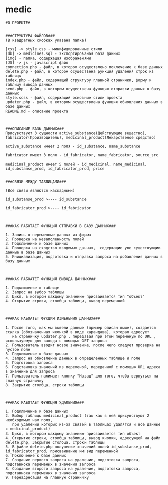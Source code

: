 # medic
    #О ПРОЕКТЕ#


    ###СТРУКТУРА ФАЙЛОВ###
    (В квадратных скобках указана папка)

    [css] -> style.css - минифицированные стили
    [db] -> medicines.sql - экспортированая база данных 
    [img] - папка, содержащая изображенями
    [JS] -> js - javascript файл
    connection.php - файл, в котором осуществлено поключение к базе данных
    delete.php - файл, в котором осуществена функция удаления строк из таблицы
    index.php - файл, содержащий структуру главной странички, форму и таблицу вывода данных 
    send.php - файл, в котором осуществена функция отправки данных в базу данных
    style.scss - файл, содержащий основные стили проекта
    updater.php - файл, в котором осуществлена функция обновления данных в базе данных
    README.md - описание проекта



    ###ОПИСАНИЕ БАЗЫ ДАННЫХ###
    Присувствуют 3 сущности active_substance(Действующие вещество), fabricator(Производитель), medicinal_product(Лекарственое средство)

    active_substance имеет 2 поля - id_substance, name_substance

    fabricator имеет 3 поля - id_fabricator, name_fabricator, source_src

    medicinal_product имеет 5 полей - id_medicinal, name_medicinal, id_substanse_prod, id_fabricator_prod, price


    ###СВЯЗИ МЕЖДУ ТАБЛИЦАМИ###

    (Все связи являются каскадными)

    id_substanse_prod >---- id_substance

    id_fabricator_prod >---- id_fabricator



    ###КАК РАБОТАЕТ ФУНКЦИЯ ОТПРАВКИ В БАЗУ ДАННЫХ###

    1. Запись в переменные данных из формы
    2. Проверка на незаполенность полей 
    3. Подключение к базе данных
    4. Проверка на сходство вводимых данных,  содержащие уже существующию данные в базе данных
    5. Инициализация, подготовка и отправка запроса на добавления данных в базу данных



    ###КАК РАБОАТЕТ ФУНКЦИЯ ВЫВОДА ДАННЫХ###

    1. Подключение к таблице
    2. Запрос на выбор таблицы
    3. Цикл, в котором каждому значению присваивается тип "объект"
    4. Открытие строки, столбца таблицы, вывод переменной



    ###КАК РАБОАТЕТ ФУКЦИЯ ИЗМЕНЕНИЯ ДАННЫХ###

    1. После того, как мы вывели данные (пример описан выше), создается ссылка (обозначенная иконкой в виде карандаша), которая адресует
       на страничку updater.php , передавая при этом переменую по URL , используемую для вывода c помощью GET-запроса
    2. Пользователь вводит новое значение, после чего следует проверка на пустое поле 
    3. Подключение к базе данных
    4. Запрос на обновление данных в определенных таблице и поле
    5. Подготовка запроса
    6. Подстановка значений из переменой, переданной с помощью URL адреса в значение для запроса
    7. Пользователь нажимает кнопку "Назад" для того, чтобы вернуться на главную страничку
    8. Закрытие столбца, строки таблицы



    ###КАК РАБОТАЕТ ФУНКЦИЯ УДАЛЕНИЯ###

    1. Подключение к базе данных
    2. Выбор таблицы medicinal_product (так как в ней присувствуют 2 необходимых нам поля, 
       при удалении которых из-за связей в таблицах удалятся и все данные с medicinal_product)
    3. Цикл, в котором каждому значению присваивается тип объект 
    4. Открытие строки, столбца таблицы, вывод кнопки, адресующей на файл delete.php, Закрытие столбца, строки таблицы
    5. В файле delete.php получение значений полей id_substanse_prod, id_fabricator_prod, присваивание им вид переменной
    6. Поключение к базе данных
    7. Создание первого запроса на удаление, подготовка запроса, подставнока переменых в значения запроса
    8. Создание второго запроса на удаление, подготовка запроса, подставнока переменых в значения запроса
    9. Переадресация на главную страничку
